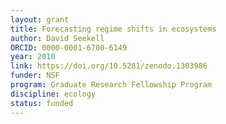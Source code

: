 ```yaml
---
layout: grant
title: Forecasting regime shifts in ecosystems
author: David Seekell
ORCID: 0000-0001-6700-6149
year: 2010
link: https://doi.org/10.5281/zenodo.1303986
funder: NSF
program: Graduate Research Fellowship Program
discipline: ecology
status: funded
---
```

